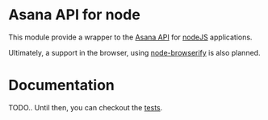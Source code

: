 Asana API for node
==================

This module provide a wrapper to the [Asana API](http://developer.asana.com/documentation/) 
for [nodeJS](http://nodejs.org/) applications.

Ultimately, a support in the browser, using [node-browserify](https://github.com/substack/node-browserify)
is also planned.

Documentation
=============

TODO.. Until then, you can checkout the [tests](https://github.com/savonet/node-asana/tree/master/test).
